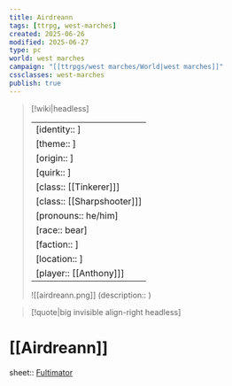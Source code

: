 ```yaml
---
title: Airdreann
tags: [ttrpg, west-marches]
created: 2025-06-26
modified: 2025-06-27
type: pc
world: west marches
campaign: "[[ttrpgs/west marches/World|west marches]]"
cssclasses: west-marches
publish: true
---
```


> [!wiki|headless]
>
> |               |
> | ------------- |
> | [identity:: ] |
> | [theme:: ] |
> | [origin:: ] |
> | [quirk:: ] |
> | [class:: [[Tinkerer]]] |
> | [class:: [[Sharpshooter]]] |
> | [pronouns:: he/him] |
> | [race:: bear] |
> | [faction:: ] |
> | [location:: ] |
> | [player:: [[Anthony]]] |
>
> ![[airdreann.png]]
> (description:: )

> [!quote|big invisible align-right headless]

# [[Airdreann]]

sheet:: [Fultimator](https://fultimator.com/pc-gallery/bbB1I1u7nO7s8KkMaW9e)
